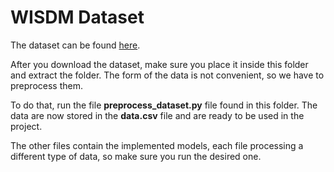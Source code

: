 # WISDM Dataset

The dataset can be found [here](https://archive.ics.uci.edu/dataset/507/wisdm+smartphone+and+smartwatch+activity+and+biometrics+dataset).

After you download the dataset, make sure you place it inside this folder and extract the folder. The form of the data is not 
convenient, so we have to preprocess them.

To do that, run the file **preprocess_dataset.py** file found in this folder. The data are now stored in the **data.csv** 
file and are ready to be used in the project.

The other files contain the implemented models, each file processing a different type of data, so make sure you run the
desired one.